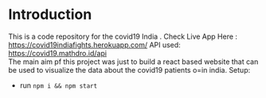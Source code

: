 # Introduction
This is a code repository for the covid19 India . 
Check Live App Here : https://covid19indiafights.herokuapp.com/
API used: https://covid19.mathdro.id/api
<br/>
The main aim pf this project was just to build a react based website that can be used to visualize the data about the covid19 patients o=in india.
Setup:
- run ```npm i && npm start```
